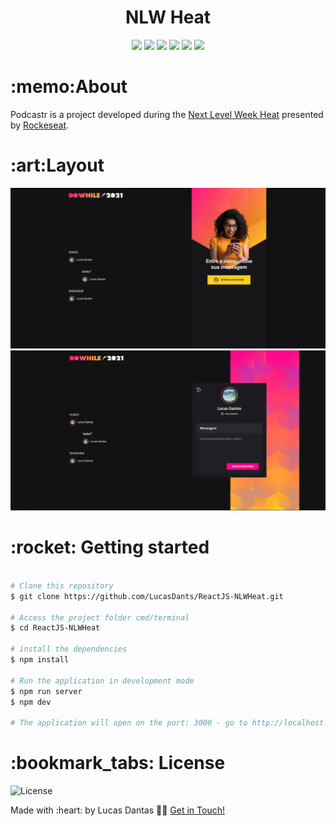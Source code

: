 <h1 align="center"> NLW Heat</h1>

<p align="center">
 <img  src="https://img.shields.io/github/package-json/dependency-version/LucasDants/ReactJS-NLWHeat/react">
 <img  src="https://img.shields.io/github/package-json/dependency-version/LucasDants/ReactJS-NLWHeat/sass">
 <img  src="https://img.shields.io/github/package-json/dependency-version/LucasDants/ReactJS-NLWHeat/axios">
 <img  src="https://img.shields.io/github/package-json/dependency-version/LucasDants/ReactJS-NLWHeat/socket.io-client">
  <img  src="https://img.shields.io/github/package-json/dependency-version/LucasDants/ReactJS-NLWHeat/dev/vite">
 <img  src="https://img.shields.io/github/package-json/dependency-version/LucasDants/ReactJS-NLWHeat/dev/typescript">
</p>

<h1>:memo:About</h1>
<p>Podcastr is a project developed during the <a href="https://rocketseat.com.br/">Next Level Week Heat</a> presented by <a href="https://www.linkedin.com/school/rocketseat/">Rockeseat</a>.</p>

<h1>:art:Layout</h1>
<img  src="https://github.com/LucasDants/ReactJS-NLWHeat/blob/main/screenshots/signIn.png" alt="signIn Screenshot">
<img  src="https://github.com/LucasDants/ReactJS-NLWHeat/blob/main/screenshots/landing.png" alt="lading Screenshot">




<h1>:rocket: Getting started</h1>

```bash

# Clone this repository
$ git clone https://github.com/LucasDants/ReactJS-NLWHeat.git

# Access the project folder cmd/terminal
$ cd ReactJS-NLWHeat

# install the dependencies
$ npm install

# Run the application in development mode
$ npm run server
$ npm dev

# The application will open on the port: 3000 - go to http://localhost:3000

```

<h1>:bookmark_tabs: License</h1>
 <img  src="https://img.shields.io/github/license/LucasDants/ReactJS-NLWHeat" alt="License">
 
 <p>Made with :heart: by Lucas Dantas 👋🏽 <a href="https://www.linkedin.com/in/lucasdants/">Get in Touch!</a></p>
